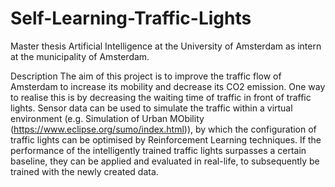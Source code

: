 # Self-Learning-Traffic-Lights
Master thesis Artificial Intelligence at the University of Amsterdam as intern at the municipality of Amsterdam.

Description
The aim of this project is to improve the traffic flow of Amsterdam to increase its mobility and decrease its CO2 emission. 
One way to realise this is by decreasing the waiting time of traffic in front of traffic lights. 
Sensor data can be used to simulate the traffic within a virtual environment (e.g. Simulation of Urban MObility (https://www.eclipse.org/sumo/index.html)),
by which the configuration of traffic lights can be optimised by Reinforcement Learning techniques. 
If the performance of the intelligently trained traffic lights surpasses a certain baseline, they can be applied and evaluated in real-life, 
to subsequently be trained with the newly created data.
